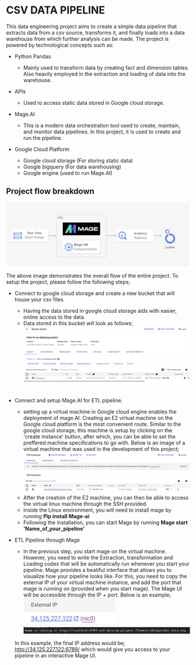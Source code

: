 # CSV DATA PIPELINE

This data engineering project aims to create a simple data pipeline that extracts data from a csv source, transforms it, and finally loads into a data warehouse from which further analysis can be made. The project is powered by technological concepts such as:

* Python Pandas
  * Mainly used to transform data by creating fact and dimension tables. Also heavily employed in the extraction and loading of data into the warehouse.

* APIs
  - Used to access static data stored in Google cloud storage.

* Mage.AI
  - This is a modern data orchestration tool used to create, maintain, and monitor data pipelines. In this project, it is used to create and run the pipeline.

* Google Cloud Platform
  - Google cloud storage (For storing static data)
  - Google bigquery (For data warehousing)
  - Google engine (used to run Mage.AI)
## Project flow breakdown
![Project_breakdown](/images/project_visual.png)

The above image demonstrates the overall flow of the entire project.
To setup the project, please follow the following steps; 
* Connect to google cloud storage and create a new bucket that will house your csv files. 
    - Having the data stored in google cloud storage aids with easier, online access to the data. 
    - Data stored in this bucket will look as follows;
    ![Google_cloud_bucket](/images/cloud_storage.png)
* Connect and setup Mage.AI for ETL pipeline.
    - setting up a virtual machine in Google cloud engine enables the deployment of mage.AI. Creating an E2 virtual machine on the Google cloud platform is the most convenient route. Similar to the google cloud storage, this machine is setup by clicking on the 'create instance' button, after which, you can be able to set the preffered machine specifications to go with. Below is an image of a virtual machine that was used in the development of this project; 
    ![Google_cloud_engine](/images/e2%20machine.png)
    - After the creation of the E2 machine, you can then be able to access the virtual linux machine through the SSH provided. 
    - Inside the Linux environment, you will need to install mage by running **Pip install Mage-ai**
    - Following the installation, you can start Mage by running **Mage start 'Name_of_your_pipeline'**
* ETL Pipeline through Mage
    - In the previous step, you start mage on the virtual machine. However, you need to write the Extraction, transformation and Loading codes that will be automatically run whenever you start your pipeline. Mage provides a beatiful interface that allows you to visualize how your pipeline looks like. For this, you need to copy the external IP of your virtual machine instance, and add the port that mage is running on (provided when you start mage). The Mage UI will be accessible through the IP + port. Below is an example; 
    ![external_IP](/images/external%20IP%20address%20.png)
    ![mage_running_port](/images/Mage_running_port.png)
    
    In this example, the final IP address would be; http://34.125.227.122:6789/ which would give you access to your pipeline in an interactive Mage UI. 
    
